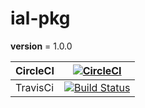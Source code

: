 # ial-pkg

__version__ = 1.0.0

| CircleCI | [![CircleCI](https://circleci.com/gh/iallabs/ial-pkg.svg?style=svg&circle-token=b313205c33c085df25f97a28b40b731314461b54)](https://circleci.com/gh/iallabs/ial-pkg) |
| --- | --- |
| TravisCi | [![Build Status](https://travis-ci.com/iallabs/ial-pkg.svg?token=qsqoiH3xhBi1WyATcy2m&branch=master)](https://travis-ci.com/iallabs/ial-pkg) |
